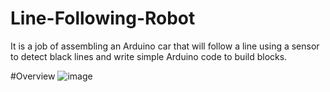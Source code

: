 # Line-Following-Robot
It is a job of assembling an Arduino car that will follow a line using a sensor to detect black lines and write simple Arduino code to build blocks.

#Overview
![image](https://github.com/user-attachments/assets/c7ec4f6e-f257-4761-9772-67e68bfb459d)
